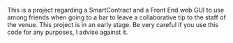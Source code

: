 This is a project regarding a SmartContract and a Front End web GUI to use among friends when going to a bar to leave a collaborative tip to the staff of the venue.
This project is in an early stage.
Be very careful if you use this code for any purposes, I advise against it.
